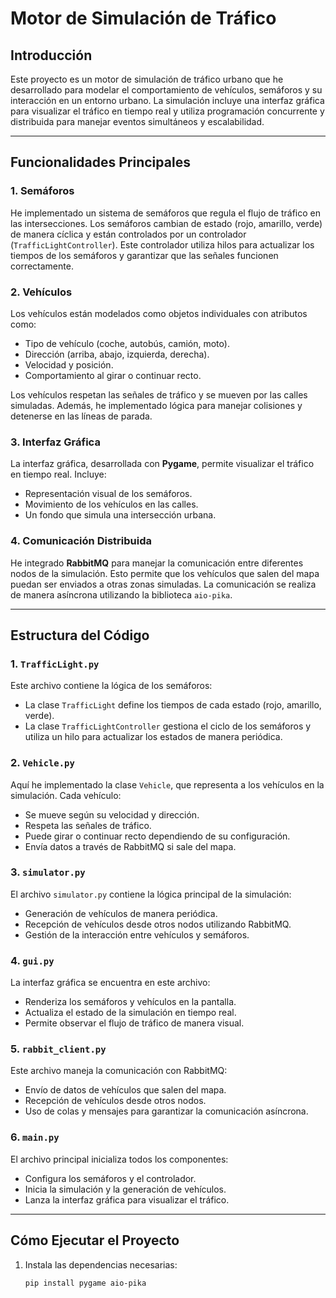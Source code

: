 # Motor de Simulación de Tráfico

## Introducción
Este proyecto es un motor de simulación de tráfico urbano que he desarrollado para modelar el comportamiento de vehículos, semáforos y su interacción en un entorno urbano. La simulación incluye una interfaz gráfica para visualizar el tráfico en tiempo real y utiliza programación concurrente y distribuida para manejar eventos simultáneos y escalabilidad.

---

## Funcionalidades Principales

### 1. Semáforos
He implementado un sistema de semáforos que regula el flujo de tráfico en las intersecciones. Los semáforos cambian de estado (rojo, amarillo, verde) de manera cíclica y están controlados por un controlador (`TrafficLightController`). Este controlador utiliza hilos para actualizar los tiempos de los semáforos y garantizar que las señales funcionen correctamente.

### 2. Vehículos
Los vehículos están modelados como objetos individuales con atributos como:
- Tipo de vehículo (coche, autobús, camión, moto).
- Dirección (arriba, abajo, izquierda, derecha).
- Velocidad y posición.
- Comportamiento al girar o continuar recto.

Los vehículos respetan las señales de tráfico y se mueven por las calles simuladas. Además, he implementado lógica para manejar colisiones y detenerse en las líneas de parada.

### 3. Interfaz Gráfica
La interfaz gráfica, desarrollada con **Pygame**, permite visualizar el tráfico en tiempo real. Incluye:
- Representación visual de los semáforos.
- Movimiento de los vehículos en las calles.
- Un fondo que simula una intersección urbana.

### 4. Comunicación Distribuida
He integrado **RabbitMQ** para manejar la comunicación entre diferentes nodos de la simulación. Esto permite que los vehículos que salen del mapa puedan ser enviados a otras zonas simuladas. La comunicación se realiza de manera asíncrona utilizando la biblioteca `aio-pika`.

---

## Estructura del Código

### 1. `TrafficLight.py`
Este archivo contiene la lógica de los semáforos:
- La clase `TrafficLight` define los tiempos de cada estado (rojo, amarillo, verde).
- La clase `TrafficLightController` gestiona el ciclo de los semáforos y utiliza un hilo para actualizar los estados de manera periódica.

### 2. `Vehicle.py`
Aquí he implementado la clase `Vehicle`, que representa a los vehículos en la simulación. Cada vehículo:
- Se mueve según su velocidad y dirección.
- Respeta las señales de tráfico.
- Puede girar o continuar recto dependiendo de su configuración.
- Envía datos a través de RabbitMQ si sale del mapa.

### 3. `simulator.py`
El archivo `simulator.py` contiene la lógica principal de la simulación:
- Generación de vehículos de manera periódica.
- Recepción de vehículos desde otros nodos utilizando RabbitMQ.
- Gestión de la interacción entre vehículos y semáforos.

### 4. `gui.py`
La interfaz gráfica se encuentra en este archivo:
- Renderiza los semáforos y vehículos en la pantalla.
- Actualiza el estado de la simulación en tiempo real.
- Permite observar el flujo de tráfico de manera visual.

### 5. `rabbit_client.py`
Este archivo maneja la comunicación con RabbitMQ:
- Envío de datos de vehículos que salen del mapa.
- Recepción de vehículos desde otros nodos.
- Uso de colas y mensajes para garantizar la comunicación asíncrona.

### 6. `main.py`
El archivo principal inicializa todos los componentes:
- Configura los semáforos y el controlador.
- Inicia la simulación y la generación de vehículos.
- Lanza la interfaz gráfica para visualizar el tráfico.

---

## Cómo Ejecutar el Proyecto

1. Instala las dependencias necesarias:
   ```bash
   pip install pygame aio-pika